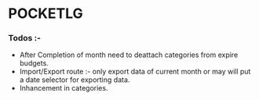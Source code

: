 # POCKETLG

### Todos :-

- After Completion of month need to deattach categories from expire budgets.
- Import/Export route :- only export data of current month or may will put a date selector for exporting data.
- Inhancement in categories.
